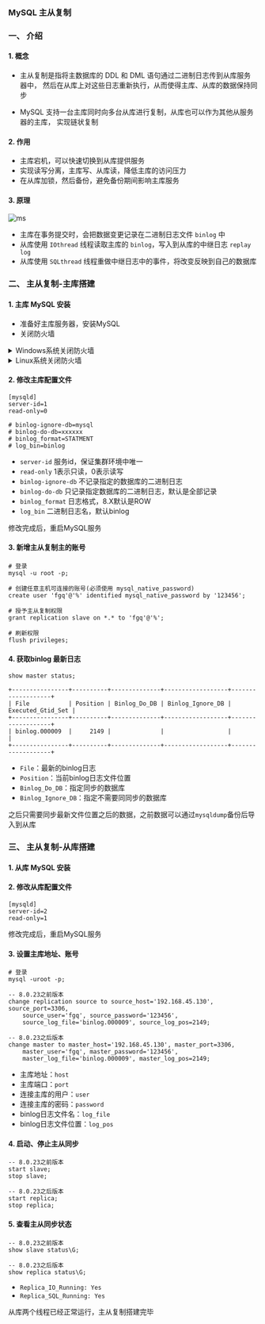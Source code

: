 ### MySQL 主从复制

### 一、 介绍
#### 1. 概念
* 主从复制是指将主数据库的 DDL 和 DML 语句通过二进制日志传到从库服务器中，
然后在从库上对这些日志重新执行，从而使得主库、从库的数据保持同步

* MySQL 支持一台主库同时向多台从库进行复制，从库也可以作为其他从服务器的主库，
实现链状复制

#### 2. 作用
* 主库宕机，可以快速切换到从库提供服务
* 实现读写分离，主库写、从库读，降低主库的访问压力
* 在从库加锁，然后备份，避免备份期间影响主库服务

#### 3. 原理
![ms](https://fgq233.github.io/imgs/mysql/ms.png)

* 主库在事务提交时，会把数据变更记录在二进制日志文件 `binlog` 中
* 从库使用 `IOthread` 线程读取主库的 `binlog`，写入到从库的中继日志 `replay log`
* 从库使用 `SQLthread` 线程重做中继日志中的事件，将改变反映到自己的数据库



### 二、 主从复制-主库搭建
#### 1. 主库 MySQL 安装
* 准备好主库服务器，安装MySQL
* 关闭防火墙 



<details><summary>Windows系统关闭防火墙</summary><pre>
<code>关闭 所有防火墙，off关闭 on开启
netsh advfirewall set allprofile state off 
</code></pre></details>


<details><summary>Linux系统关闭防火墙</summary><pre>
<code>只开放指定的3306端口号
firewall-cmd --zone=public --add-port=3306/tcp --permanent  
firewall-cmd --reload

关闭服务器整个防火墙
systemctl stop firewalld
systemctl disable firewalld
</code></pre></details>



#### 2. 修改主库配置文件
```
[mysqld]
server-id=1
read-only=0

# binlog-ignore-db=mysql
# binlog-do-db=xxxxxx
# binlog_format=STATMENT
# log_bin=binlog
```


* `server-id` 服务id，保证集群环境中唯一
* `read-only` 1表示只读，0表示读写
* `binlog-ignore-db` 不记录指定的数据库的二进制日志
* `binlog-do-db` 只记录指定数据库的二进制日志，默认是全部记录
* `binlog_format` 日志格式，8.X默认是ROW
* `log_bin` 二进制日志名，默认binlog

修改完成后，重启MySQL服务


#### 3. 新增主从复制主的账号
```
# 登录
mysql -u root -p;

# 创建任意主机可连接的账号(必须使用 mysql_native_password)
create user 'fgq'@'%' identified mysql_native_password by '123456';

# 授予主从复制权限
grant replication slave on *.* to 'fgq'@'%';

# 刷新权限		
flush privileges;
```

 
#### 4. 获取binlog 最新日志
```
show master status;

+----------------+----------+--------------+------------------+-------------------+
| File           | Position | Binlog_Do_DB | Binlog_Ignore_DB | Executed_Gtid_Set |
+----------------+----------+--------------+------------------+-------------------+
| binlog.000009  |     2149 |              |                  |                   |
+----------------+----------+--------------+------------------+-------------------+
```

* `File`：最新的binlog日志
* `Position`：当前binlog日志文件位置
* `Binlog_Do_DB`：指定同步的数据库
* `Binlog_Ignore_DB`：指定不需要同同步的数据库

之后只需要同步最新文件位置之后的数据，之前数据可以通过`mysqldump`备份后导入到从库



### 三、 主从复制-从库搭建
#### 1. 从库 MySQL 安装
#### 2. 修改从库配置文件
```
[mysqld]
server-id=2
read-only=1
```

修改完成后，重启MySQL服务


#### 3. 设置主库地址、账号
```
# 登录
mysql -uroot -p;

-- 8.0.23之前版本
change replication source to source_host='192.168.45.130', source_port=3306, 
    source_user='fgq', source_password='123456',
    source_log_file='binlog.000009', source_log_pos=2149;

-- 8.0.23之后版本
change master to master_host='192.168.45.130', master_port=3306, 
    master_user='fgq', master_password='123456',
    master_log_file='binlog.000009', master_log_pos=2149;
```


* 主库地址：`host`
* 主库端口：`port`
* 连接主库的用户：`user`
* 连接主库的密码：`password`
* binlog日志文件名：`log_file`
* binlog日志文件位置：`log_pos`


#### 4. 启动、停止主从同步
```
-- 8.0.23之前版本
start slave;
stop slave;

-- 8.0.23之后版本
start replica;
stop replica;
```


#### 5. 查看主从同步状态
```
-- 8.0.23之前版本
show slave status\G;

-- 8.0.23之后版本
show replica status\G;
```



* `Replica_IO_Running: Yes`
* `Replica_SQL_Running: Yes`

从库两个线程已经正常运行，主从复制搭建完毕





